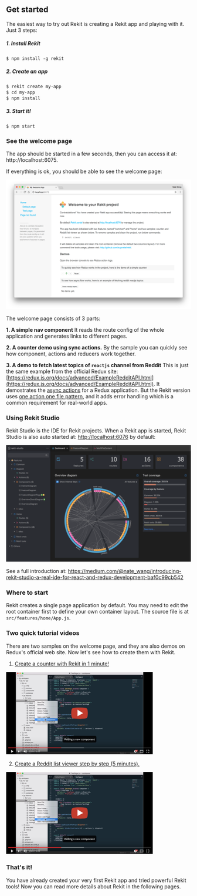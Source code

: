 ## Get started

The easiest way to try out Rekit is creating a Rekit app and playing with it. Just 3 steps:

##### 1. Install Rekit
```
$ npm install -g rekit
```

##### 2. Create an app
```
$ rekit create my-app
$ cd my-app
$ npm install
```

##### 3. Start it!
```
$ npm start
```

### See the welcome page
The app should be started in a few seconds, then you can access it at: http://localhost:6075.

If everything is ok, you should be able to see the welcome page:

<img src="/images/welcome-page.png" width="700" alt="Rekit Welcome Page"/>

The welcome page consists of 3 parts:

**1. A simple nav component**
It reads the route config of the whole application and generates links to different pages.

**2. A counter demo using sync actions.**
By the sample you can quickly see how component, actions and reducers work together.

**3. A demo to fetch latest topics of `reactjs` channel from Reddit**
This is just the same example from the official Redux site: [https://redux.js.org/docs/advanced/ExampleRedditAPI.html](https://redux.js.org/docs/advanced/ExampleRedditAPI.html). It demostrates the [async actions](/docs/concepts#async-action) for a Redux application. But the Rekit version uses [one action one file pattern](/docs/one-action-one-file.md), and it adds error handling which is a common requirement for real-world apps.

### Using Rekit Studio
Rekit Studio is the IDE for Rekit projects. When a Rekit app is started, Rekit Studio is also auto started at: [http://localhost:6076](http://localhost:6076) by default:

<img src="/images/rekit-studio.png" width="700" alt="Rekit Studio"/>

See a full introduction at: https://medium.com/@nate_wang/introducing-rekit-studio-a-real-ide-for-react-and-redux-development-baf0c99cb542

### Where to start
Rekit creates a single page application by default. You may need to edit the root container first to define your own container layout. The source file is at `src/features/home/App.js`.

### Two quick tutorial videos
There are two samples on the welcome page, and they are also demos on Redux's official web site. Now let's see how to create them with Rekit.

1. [Create a counter with Rekit in 1 minute!](https://youtu.be/HT6YzZtbPKc)

<img src="/images/youtube.png" width="400" alt="Demo video" />

2. [Create a Reddit list viewer step by step (5 minutes).](https://youtu.be/edq5lWsxZMg)

<img src="/images/youtube.png" width="400" alt="Demo video" />

### That's it!
You have already created your very first Rekit app and tried powerful Rekit tools! Now you can read more details about Rekit in the following pages.
